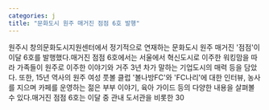 ```yaml
---
categories: j
title: "문화도시 원주 매거진 점점 6호 발행"
---
```

원주시 창의문화도시지원센터에서 정기적으로 연재하는 문화도시 원주 매거진 &#39;점점&#39;이 이달 6호를 발행했다.매거진 점점 6호에서는 서울에서 혁신도시로 이주한 워킹맘을 따라 가족들이 원주로 이주한 이야기와 거주 3년 차가 말하는 기업도시의 매력 등을 담았다. 또한, 15년 역사의 원주 여성 풋볼 클럽 &#39;볼나방FC&#39;와 &#39;FC나리&#39;에 대한 인터뷰, 농사를 지으며 카페를 운영하는 젊은 부부 이야기, 육아 가이드 등의 다양한 내용을 살펴볼 수 있다.매거진 점점 6호는 이달 중 관내 도서관을 비롯한 30
